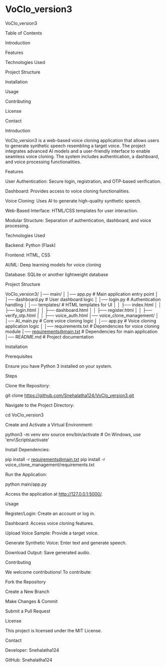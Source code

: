 # VoClo_version3
VoClo_version3

Table of Contents

Introduction

Features

Technologies Used

Project Structure

Installation

Usage

Contributing

License

Contact

Introduction

VoClo_version3 is a web-based voice cloning application that allows users to generate synthetic speech resembling a target voice. The project integrates advanced AI models and a user-friendly interface to enable seamless voice cloning. The system includes authentication, a dashboard, and voice processing functionalities.

Features

User Authentication: Secure login, registration, and OTP-based verification.

Dashboard: Provides access to voice cloning functionalities.

Voice Cloning: Uses AI to generate high-quality synthetic speech.

Web-Based Interface: HTML/CSS templates for user interaction.

Modular Structure: Separation of authentication, dashboard, and voice processing.

Technologies Used

Backend: Python (Flask)

Frontend: HTML, CSS

AI/ML: Deep learning models for voice cloning

Database: SQLite or another lightweight database

Project Structure

VoClo_version3/
│── main/
│   │── app.py            # Main application entry point
│   │── dashboard.py      # User dashboard logic
│   │── login.py          # Authentication handling
│   │── templates/        # HTML templates for UI
│   │   ├── index.html
│   │   ├── login.html
│   │   ├── dashboard.html
│   │   ├── register.html
│   │   ├── verify_otp.html
│   │   ├── voice_auth.html
│── voice_clone_management/
│   │── AI_main.py        # Core voice cloning logic
│   │── app.py            # Voice cloning application logic
│   │── requirements.txt  # Dependencies for voice cloning module
│── requirements@main.txt # Dependencies for main application
│── README.md             # Project documentation

Installation

Prerequisites

Ensure you have Python 3 installed on your system.

Steps

Clone the Repository:

git clone https://github.com/Snehalatha124/VoClo_version3.git

Navigate to the Project Directory:

cd VoClo_version3

Create and Activate a Virtual Environment:

python3 -m venv env
source env/bin/activate  # On Windows, use 'env\Scripts\activate'

Install Dependencies:

pip install -r requirements@main.txt
pip install -r voice_clone_management/requirements.txt

Run the Application:

python main/app.py

Access the application at http://127.0.0.1:5000/.

Usage

Register/Login: Create an account or log in.

Dashboard: Access voice cloning features.

Upload Voice Sample: Provide a target voice.

Generate Synthetic Voice: Enter text and generate speech.

Download Output: Save generated audio.

Contributing

We welcome contributions! To contribute:

Fork the Repository

Create a New Branch

Make Changes & Commit

Submit a Pull Request

License

This project is licensed under the MIT License.

Contact

Developer: Snehalatha124

GitHub: Snehalatha124

